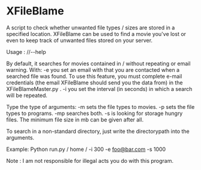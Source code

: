 # XFileBlame
A script to check whether unwanted file types / sizes are stored in a specified location.
XFileBlame can be used to find a movie you've lost or even to keep track of unwanted files stored on your server.

Usage :   //--help

By default, it searches for movies contained in / without repeating or email warning.
With:
  -e you set an email with that you are contacted when a searched file was found.
     To use this feature, you must complete e-mail credentials (the  email XFileBlame should send you the data from)
     in the XFileBlameMaster.py .
  -i you set the interval (in seconds) in which a search will be repeated.

Type the type of arguments:
  -m sets the file types to movies.
  -p sets the file types to programs.
  -mp searches both.
  -s is looking for storage hungry files.
  The minimum file size in mb can be given after all.

To search in a non-standard directory, just write the directorypath into the arguments.

Example:
Python run.py / home / -i 300 -e foo@bar.com -s 1000

Note :
I am not responsible for illegal acts you do with this program.
